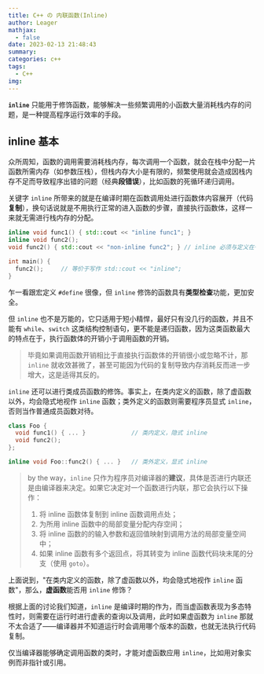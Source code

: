 ```yaml
---
title: C++ の 内联函数(Inline)
author: Leager
mathjax:
  - false
date: 2023-02-13 21:48:43
summary:
categories: c++
tags:
  - C++
img:
---
```


**`inline`** 只能用于修饰函数，能够解决一些频繁调用的小函数大量消耗栈内存的问题，是一种提高程序运行效率的手段。

<!--more-->

## inline 基本

众所周知，函数的调用需要消耗栈内存，每次调用一个函数，就会在栈中分配一片函数所需内存（如参数压栈），但栈内存大小是有限的，频繁使用就会造成因栈内存不足而导致程序出错的问题（经典**段错误**），比如函数的死循环递归调用。

关键字 `inline` 所带来的就是在编译时期在函数调用处进行函数体内容展开（代码**复制**），换句话说就是不用执行正常的进入函数的步骤，直接执行函数体，这样一来就无需进行栈内存的分配。

```cpp
inline void func1() { std::cout << "inline func1"; }
inline void func2();
void func2() { std::cout << "non-inline func2"; } // inline 必须与定义在一起，否则不生效

int main() {
  func2();     // 等价于写作 std::cout << "inline";
}
```

乍一看跟宏定义 `#define` 很像，但 `inline` 修饰的函数具有**类型检查**功能，更加安全。

但 `inline` 也不是万能的，它只适用于短小精悍，最好只有没几行的函数，并且不能有 `while`、`switch` 这类结构控制语句，更不能是递归函数，因为这类函数最大的特点在于，执行函数体的开销小于调用函数的开销。

> 毕竟如果调用函数开销相比于直接执行函数体的开销很小或忽略不计，那 `inline` 就收效甚微了，甚至可能因为代码的复制导致内存消耗反而进一步增大，这是适得其反的。

`inline` 还可以进行类成员函数的修饰。事实上，在类内定义的函数，除了虚函数以外，均会隐式地视作 `inline` 函数；类外定义的函数则需要程序员显式 `inline`，否则当作普通成员函数对待。

```cpp
class Foo {
  void func1() { ... }             // 类内定义，隐式 inline
  void func2();
};

inline void Foo::func2() { ... }   // 类外定义，显式 inline
```

> by the way，`inline` 只作为程序员对编译器的**建议**，具体是否进行内联还是由编译器来决定。如果它决定对一个函数进行内联，那它会执行以下操作：
>
> 1. 将 inline 函数体复制到 inline 函数调用点处；
> 2. 为所用 inline 函数中的局部变量分配内存空间；
> 3. 将 inline 函数的的输入参数和返回值映射到调用方法的局部变量空间中；
> 4. 如果 inline 函数有多个返回点，将其转变为 inline 函数代码块末尾的分支（使用 `goto`）。

上面说到，"在类内定义的函数，除了虚函数以外，均会隐式地视作 `inline` 函数"，那么，**虚函数**能否用 `inline` 修饰？

根据上面的讨论我们知道，`inline` 是编译时期的作为，而当虚函数表现为多态特性时，则需要在运行时进行虚表的查询以及调用，此时如果虚函数为 `inline` 那就不太合适了——编译器并不知道运行时会调用哪个版本的函数，也就无法执行代码复制。

仅当编译器能够确定调用函数的类时，才能对虚函数应用 `inline`，比如用对象实例而非指针或引用。
